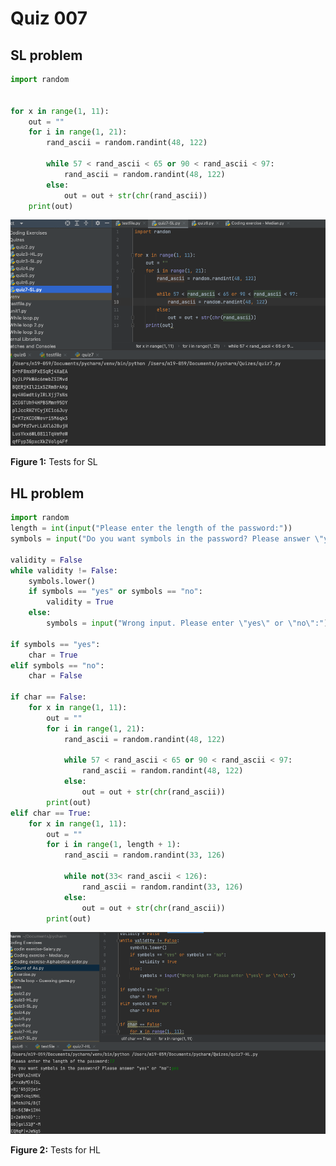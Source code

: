 # Quiz 007 

## SL problem
```.py
import random


for x in range(1, 11):
    out = ""
    for i in range(1, 21):
        rand_ascii = random.randint(48, 122)

        while 57 < rand_ascii < 65 or 90 < rand_ascii < 97:
            rand_ascii = random.randint(48, 122)
        else:
            out = out + str(chr(rand_ascii))
    print(out)
```


![](https://github.com/thumulakaru/Unit-1/blob/main/Quizes/Quiz%207%20tests(SL).png)

**Figure 1:** Tests for SL

## HL problem
```.py
import random
length = int(input("Please enter the length of the password:"))
symbols = input("Do you want symbols in the password? Please answer \"yes\" or \"no\":")

validity = False
while validity != False:
    symbols.lower()
    if symbols == "yes" or symbols == "no":
        validity = True
    else:
        symbols = input("Wrong input. Please enter \"yes\" or \"no\":")

if symbols == "yes":
    char = True
elif symbols == "no":
    char = False

if char == False:
    for x in range(1, 11):
        out = ""
        for i in range(1, 21):
            rand_ascii = random.randint(48, 122)

            while 57 < rand_ascii < 65 or 90 < rand_ascii < 97:
                rand_ascii = random.randint(48, 122)
            else:
                out = out + str(chr(rand_ascii))
        print(out)
elif char == True:
    for x in range(1, 11):
        out = ""
        for i in range(1, length + 1):
            rand_ascii = random.randint(33, 126)

            while not(33< rand_ascii < 126):
                rand_ascii = random.randint(33, 126)
            else:
                out = out + str(chr(rand_ascii))
        print(out)
```

![](https://github.com/thumulakaru/Unit-1/blob/main/Quizes/Quiz%207%20tests(HL).png)

**Figure 2:** Tests for HL

